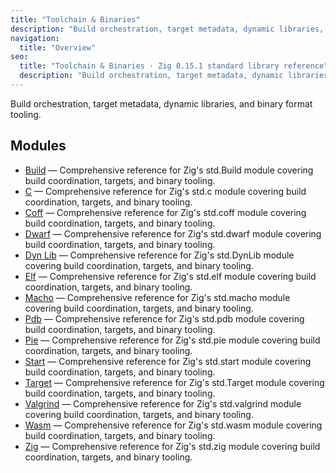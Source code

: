 ```yaml
---
title: "Toolchain & Binaries"
description: "Build orchestration, target metadata, dynamic libraries, and binary format tooling."
navigation:
  title: "Overview"
seo:
  title: "Toolchain & Binaries · Zig 0.15.1 standard library reference"
  description: "Build orchestration, target metadata, dynamic libraries, and binary format tooling."
---
```


Build orchestration, target metadata, dynamic libraries, and binary format tooling.

## Modules

- [Build](./build) — Comprehensive reference for Zig's std.Build module covering build coordination, targets, and binary tooling.
- [C](./c) — Comprehensive reference for Zig's std.c module covering build coordination, targets, and binary tooling.
- [Coff](./coff) — Comprehensive reference for Zig's std.coff module covering build coordination, targets, and binary tooling.
- [Dwarf](./dwarf) — Comprehensive reference for Zig's std.dwarf module covering build coordination, targets, and binary tooling.
- [Dyn Lib](./dyn-lib) — Comprehensive reference for Zig's std.DynLib module covering build coordination, targets, and binary tooling.
- [Elf](./elf) — Comprehensive reference for Zig's std.elf module covering build coordination, targets, and binary tooling.
- [Macho](./macho) — Comprehensive reference for Zig's std.macho module covering build coordination, targets, and binary tooling.
- [Pdb](./pdb) — Comprehensive reference for Zig's std.pdb module covering build coordination, targets, and binary tooling.
- [Pie](./pie) — Comprehensive reference for Zig's std.pie module covering build coordination, targets, and binary tooling.
- [Start](./start) — Comprehensive reference for Zig's std.start module covering build coordination, targets, and binary tooling.
- [Target](./target) — Comprehensive reference for Zig's std.Target module covering build coordination, targets, and binary tooling.
- [Valgrind](./valgrind) — Comprehensive reference for Zig's std.valgrind module covering build coordination, targets, and binary tooling.
- [Wasm](./wasm) — Comprehensive reference for Zig's std.wasm module covering build coordination, targets, and binary tooling.
- [Zig](./zig) — Comprehensive reference for Zig's std.zig module covering build coordination, targets, and binary tooling.
